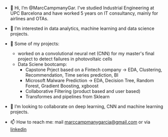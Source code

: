 - 👋 Hi, I’m @MarcCampmanyGar. I've studied Industrial Engineering at UPC Barcelona and have worked 5 years on IT consultancy, mainly for airlines and OTAs.
- 👀 I’m interested in data analytics, machine learning and data science projects.
- 🌱 Some of my projects:
    - worked on a convolutional neural net (CNN) for my master's final project to detect failures in photovoltaic cells
    - Data Sciene bootcamp:
      - Capstone Prject based on a Fintech company -> EDA, Clustering, Recommendation, Time series prediction, BI
      - Microsoft Malware Prediction -> EDA, Decision Tree, Random Forest, Gradient Boosting, xgboost
      - Collaborative Filtering (product based and user based)
      - Transformes and pipelines from Sklearn

- 💞️ I’m looking to collaborate on deep learning, CNN and machine learning projects.
- 📫 How to reach me: mail marccampmanygarcia@gmail.com or via [linkedin](https://www.linkedin.com/in/marccampmany)

<!---
MarcCampmanyGar/MarcCampmanyGar is a ✨ special ✨ repository because its `README.md` (this file) appears on your GitHub profile.
You can click the Preview link to take a look at your changes.
--->
